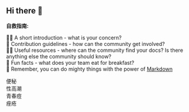 ## Hi there 👋



**自救指南:**


🙋‍♀️ A short introduction - what is your concern?                
🌈 Contribution guidelines - how can the community get involved?                 
👩‍💻 Useful resources - where can the community find your docs? Is there anything else the community should know?               
🍿 Fun facts - what does your team eat for breakfast?                
🧙 Remember, you can do mighty things with the power of [Markdown](https://docs.github.com/github/writing-on-github/getting-started-with-writing-and-formatting-on-github/basic-writing-and-formatting-syntax)


便秘            
性高潮             
青春痘              
痤疮               
